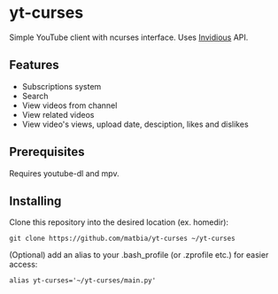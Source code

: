# yt-curses
Simple YouTube client with ncurses interface.
Uses [Invidious](https://github.com/omarroth/invidious) API.

## Features
* Subscriptions system
* Search
* View videos from channel
* View related videos
* View video's views, upload date, desciption, likes and dislikes

## Prerequisites
Requires youtube-dl and mpv.

## Installing
Clone this repository into the desired location (ex. homedir):
```
git clone https://github.com/matbia/yt-curses ~/yt-curses
```
(Optional) add an alias to your .bash_profile (or .zprofile etc.) for easier access:
```
alias yt-curses='~/yt-curses/main.py'
```
